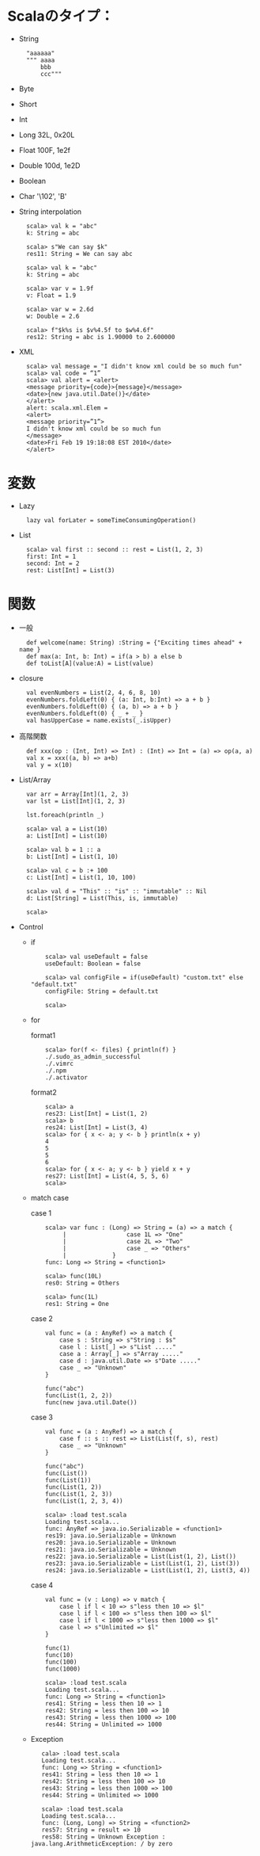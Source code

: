 # Scalaのタイプ：

* String    

		"aaaaaa"
		""" aaaa
            bbb
            ccc"""
* Byte
* Short
* Int
* Long     32L, 0x20L
* Float    100F, 1e2f
* Double   100d, 1e2D
* Boolean
* Char      '\102', 'B'

* String interpolation
        
        scala> val k = "abc"
        k: String = abc
        
        scala> s"We can say $k"
        res11: String = We can say abc

        scala> val k = "abc"
        k: String = abc
        
        scala> var v = 1.9f
        v: Float = 1.9
        
        scala> var w = 2.6d
        w: Double = 2.6
        
        scala> f"$k%s is $v%4.5f to $w%4.6f"
        res12: String = abc is 1.90000 to 2.600000

* XML

        scala> val message = "I didn't know xml could be so much fun"
        scala> val code = “1”
        scala> val alert = <alert>
        <message priority={code}>{message}</message>
        <date>{new java.util.Date()}</date>
        </alert>
        alert: scala.xml.Elem =
        <alert>
        <message priority=”1”>
        I didn't know xml could be so much fun
        </message>
        <date>Fri Feb 19 19:18:08 EST 2010</date>
        </alert>
        
# 変数

* Lazy
    
        lazy val forLater = someTimeConsumingOperation()
* List
        
        scala> val first :: second :: rest = List(1, 2, 3)
        first: Int = 1
        second: Int = 2
        rest: List[Int] = List(3)
        
# 関数

* 一般

        def welcome(name: String) :String = {"Exciting times ahead" + name }
        def max(a: Int, b: Int) = if(a > b) a else b
        def toList[A](value:A) = List(value)
        
* closure

        val evenNumbers = List(2, 4, 6, 8, 10)
        evenNumbers.foldLeft(0) { (a: Int, b:Int) => a + b }
        evenNumbers.foldLeft(0) { (a, b) => a + b }
        evenNumbers.foldLeft(0) { _ + _ }
        val hasUpperCase = name.exists(_.isUpper)

* 高階関数

        def xxx(op : (Int, Int) => Int) : (Int) => Int = (a) => op(a, a)
        val x = xxx((a, b) => a+b)
        val y = x(10)

* List/Array

        var arr = Array[Int](1, 2, 3)
        var lst = List[Int](1, 2, 3)
        
        lst.foreach(println _)

        scala> val a = List(10)
        a: List[Int] = List(10)

        scala> val b = 1 :: a
        b: List[Int] = List(1, 10)

        scala> val c = b :+ 100
        c: List[Int] = List(1, 10, 100)

        scala> val d = "This" :: "is" :: "immutable" :: Nil
        d: List[String] = List(This, is, immutable)

        scala>


* Control

  * if

            scala> val useDefault = false
            useDefault: Boolean = false

            scala> val configFile = if(useDefault) "custom.txt" else "default.txt"
            configFile: String = default.txt

            scala>

  * for
    
    format1

            scala> for(f <- files) { println(f) }
            ./.sudo_as_admin_successful
            ./.vimrc
            ./.npm
            ./.activator

    format2

            scala> a
            res23: List[Int] = List(1, 2)
            scala> b
            res24: List[Int] = List(3, 4)
            scala> for { x <- a; y <- b } println(x + y)
            4
            5
            5
            6
            scala> for { x <- a; y <- b } yield x + y
            res27: List[Int] = List(4, 5, 5, 6)
            scala>

  * match case

    case 1
            
            scala> var func : (Long) => String = (a) => a match {
                 |                 case 1L => "One"
                 |                 case 2L => "Two"
                 |                 case _ => "Others"
                 |             }
            func: Long => String = <function1>

            scala> func(10L)
            res0: String = Others

            scala> func(1L)
            res1: String = One

    case 2

            val func = (a : AnyRef) => a match {
                case s : String => s"String : $s"
                case l : List[_] => s"List ....."
                case a : Array[_] => s"Array ....."
                case d : java.util.Date => s"Date ....."
                case _ => "Unknown"
            }

            func("abc")
            func(List(1, 2, 2))
            func(new java.util.Date())

    case 3
        
            val func = (a : AnyRef) => a match {
                case f :: s :: rest => List(List(f, s), rest)
                case _ => "Unknown"
            }
            
            func("abc")
            func(List())
            func(List(1))
            func(List(1, 2))
            func(List(1, 2, 3))
            func(List(1, 2, 3, 4))

            scala> :load test.scala
            Loading test.scala...
            func: AnyRef => java.io.Serializable = <function1>
            res19: java.io.Serializable = Unknown
            res20: java.io.Serializable = Unknown
            res21: java.io.Serializable = Unknown
            res22: java.io.Serializable = List(List(1, 2), List())
            res23: java.io.Serializable = List(List(1, 2), List(3))
            res24: java.io.Serializable = List(List(1, 2), List(3, 4))

    case 4

            val func = (v : Long) => v match {
                case l if l < 10 => s"less then 10 => $l"
                case l if l < 100 => s"less then 100 => $l"
                case l if l < 1000 => s"less then 1000 => $l"
                case l => s"Unlimited => $l"
            }
            
            func(1)
            func(10)
            func(100)
            func(1000)

            scala> :load test.scala
            Loading test.scala...
            func: Long => String = <function1>
            res41: String = less then 10 => 1
            res42: String = less then 100 => 10
            res43: String = less then 1000 => 100
            res44: String = Unlimited => 1000

  * Exception
        
           cala> :load test.scala
           Loading test.scala...
           func: Long => String = <function1>
           res41: String = less then 10 => 1
           res42: String = less then 100 => 10
           res43: String = less then 1000 => 100
           res44: String = Unlimited => 1000

           scala> :load test.scala
           Loading test.scala...
           func: (Long, Long) => String = <function2>
           res57: String = result => 10
           res58: String = Unknown Exception : java.lang.ArithmeticException: / by zero

